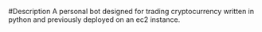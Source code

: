 #Description
A personal bot designed for trading cryptocurrency written in python and previously deployed on an ec2 instance. 
